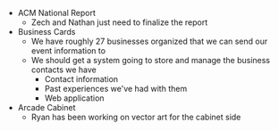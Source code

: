 <!-- 		@page { margin: 0.79in } 		P { margin-bottom: 0.08in } -->
<ul>
	<li>ACM National Report
<ul>
	<li>Zech and Nathan just need to 		finalize the report</li>
</ul>
</li>
	<li>Business Cards
<ul>
	<li>We have roughly 27 businesses 		organized that we can send our event information to</li>
	<li>We should get a system going to 		store and manage the business contacts we have
<ul>
	<li>Contact information</li>
	<li>Past experiences we've had with 			them</li>
	<li>Web application</li>
</ul>
</li>
</ul>
</li>
	<li>Arcade Cabinet
<ul>
	<li>Ryan has been working on vector 		art for the cabinet side</li>
</ul>
</li>
</ul>